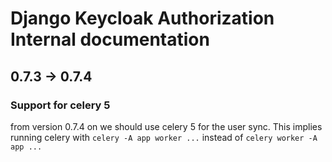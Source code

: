 # Django Keycloak Authorization Internal documentation

## 0.7.3 -> 0.7.4
### Support for celery 5
from version 0.7.4 on we should use celery 5 for the user sync. This implies running celery with `celery -A app worker ...` instead of `celery worker -A app ...`
